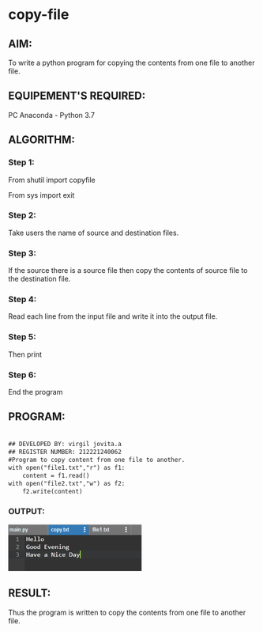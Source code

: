 # copy-file
## AIM:
To write a python program for copying the contents from one file to another file.
## EQUIPEMENT'S REQUIRED: 
PC
Anaconda - Python 3.7
## ALGORITHM: 
### Step 1:
From shutil import copyfile

From sys import exit

### Step 2: 
 
 Take users the name of source and destination files.
### Step 3: 

If the source there is a source file then copy the contents of source file to the destination file.
### Step 4:  
Read each line from the input file and write it into the output file.


### Step 5: 


Then print

### Step 6: 

End the program

## PROGRAM:

```

## DEVELOPED BY: virgil jovita.a
## REGISTER NUMBER: 212221240062
#Program to copy content from one file to another.
with open("file1.txt","r") as f1:
    content = f1.read()
with open("file2.txt","w") as f2:
    f2.write(content)

```

### OUTPUT:


![output](.//h1.png)



## RESULT:
Thus the program is written to copy the contents from one file to another file.